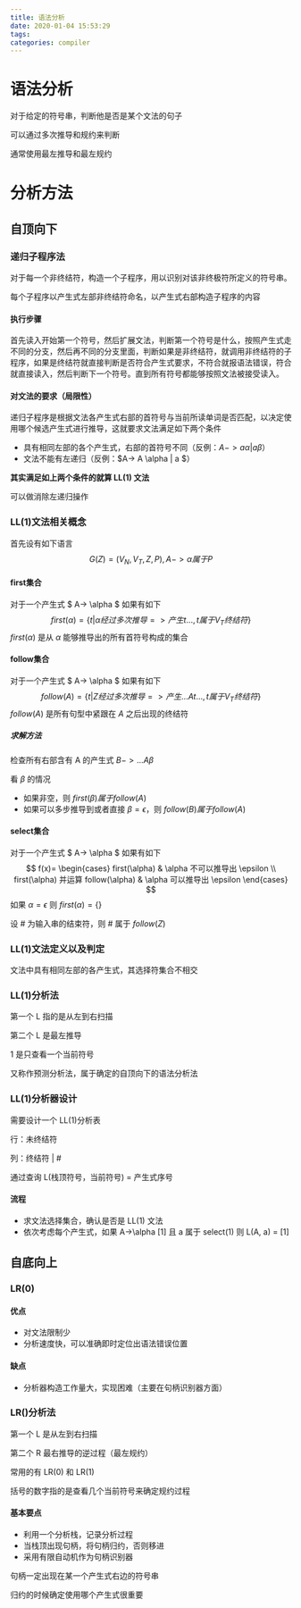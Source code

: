 ```yaml
---
title: 语法分析
date: 2020-01-04 15:53:29
tags:
categories: compiler
---
```


# 语法分析

对于给定的符号串，判断他是否是某个文法的句子

可以通过多次推导和规约来判断

通常使用最左推导和最左规约

# 分析方法

## 自顶向下

### 递归子程序法

对于每一个非终结符，构造一个子程序，用以识别对该非终极符所定义的符号串。

每个子程序以产生式左部非终结符命名，以产生式右部构造子程序的内容

#### 执行步骤

首先读入开始第一个符号，然后扩展文法，判断第一个符号是什么，按照产生式走不同的分支，然后再不同的分支里面，判断如果是非终结符，就调用非终结符的子程序，如果是终结符就直接判断是否符合产生式要求，不符合就报语法错误，符合就直接读入，然后判断下一个符号。直到所有符号都能够按照文法被接受读入。

#### 对文法的要求（局限性）

递归子程序是根据文法各产生式右部的首符号与当前所读单词是否匹配，以决定使用哪个候选产生式进行推导，这就要求文法满足如下两个条件

- 具有相同左部的各个产生式，右部的首符号不同（反例：$A->a \alpha | a \beta$）
- 文法不能有左递归（反例：$A-> A \alpha | a $）

**其实满足如上两个条件的就算 LL(1) 文法**

可以做消除左递归操作

### LL(1)文法相关概念

首先设有如下语言 
$$
G(Z) = (V_N, V_T, Z, P), A -> \alpha 属于 P
$$


#### first集合

对于一个产生式 $ A-> \alpha $ 如果有如下
$$
first(\alpha) = \{ t | \alpha 经过多次推导=>产生 t... , t属于V_T 终结符 \}
$$
$first(\alpha)$ 是从 $\alpha$ 能够推导出的所有首符号构成的集合

#### follow集合

对于一个产生式 $ A-> \alpha $ 如果有如下
$$
follow(A) = \{ t | Z 经过多次推导=>产生 ...At... , t属于V_T 终结符 \}
$$
$follow(A)$ 是所有句型中紧跟在 $A$ 之后出现的终结符

##### 求解方法

检查所有右部含有 A 的产生式  $B-> ...A \beta$ 

看 $\beta$ 的情况

- 如果非空，则 $first(\beta) 属于 follow(A)$
- 如果可以多步推导到或者直接 $\beta = \epsilon$，则 $follow(B) 属于 follow(A)$

#### select集合

对于一个产生式 $ A-> \alpha $ 如果有如下
$$
f(x)=
\begin{cases}
first(\alpha) & \alpha 不可以推导出 \epsilon  \\
first(\alpha) 并运算 follow(\alpha) & \alpha 可以推导出 \epsilon
\end{cases}
$$
如果 $\alpha = \epsilon$ 则 $first(\alpha)=\{\}$

设 # 为输入串的结束符，则 # 属于 $follow(Z)$

### LL(1)文法定义以及判定

文法中具有相同左部的各产生式，其选择符集合不相交

### LL(1)分析法

第一个 L 指的是从左到右扫描

第二个 L 是最左推导

1 是只查看一个当前符号

又称作预测分析法，属于确定的自顶向下的语法分析法

### LL(1)分析器设计

需要设计一个 LL(1)分析表

行：未终结符

列：终结符 | # 

通过查询 L(栈顶符号，当前符号) = 产生式序号 

#### 流程

- 求文法选择集合，确认是否是 LL(1) 文法
- 依次考虑每个产生式，如果 A->\alpha [1] 且 a 属于 select(1) 则 L(A, a) = [1]

## 自底向上

### LR(0)

#### 优点

- 对文法限制少
- 分析速度快，可以准确即时定位出语法错误位置

#### 缺点

- 分析器构造工作量大，实现困难（主要在句柄识别器方面）

### LR()分析法

第一个 L 是从左到右扫描

第二个 R 最右推导的逆过程（最左规约）

常用的有 LR(0) 和 LR(1)

括号的数字指的是查看几个当前符号来确定规约过程

#### 基本要点

- 利用一个分析栈，记录分析过程
- 当栈顶出现句柄，将句柄归约，否则移进
- 采用有限自动机作为句柄识别器

句柄一定出现在某一个产生式右边的符号串

归约的时候确定使用哪个产生式很重要



